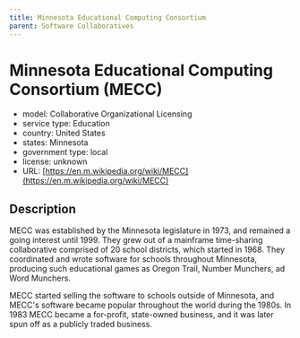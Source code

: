```yaml
---
title: Minnesota Educational Computing Consortium
parent: Software Collaboratives
---
```


# Minnesota Educational Computing Consortium (MECC)

- model: Collaborative Organizational Licensing
- service type: Education
- country: United States
- states: Minnesota
- government type: local
- license: unknown
- URL: [https://en.m.wikipedia.org/wiki/MECC](https://en.m.wikipedia.org/wiki/MECC)

## Description
MECC was established by the Minnesota legislature in 1973, and remained a going interest until 1999. They grew out of a mainframe time-sharing collaborative comprised of 20 school districts, which started in 1968. They coordinated and wrote software for schools throughout Minnesota, producing such educational games as Oregon Trail, Number Munchers, ad Word Munchers.

MECC started selling the software to schools outside of Minnesota, and MECC's software became popular throughout the world during the 1980s. In 1983 MECC became a for-profit, state-owned business, and it was later spun off as a publicly traded business.
